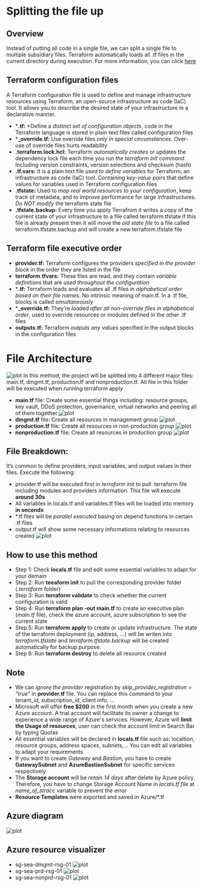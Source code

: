 # Splitting the file up
## Overview
Instead of putting all code in a single file, we can split a single file to multiple subsidiary files. Terraform automatically loads all .tf files in the current directory during execution. For more information, you can click [here](https://jhooq.com/terraform-split-main-tf/)

## Terraform configuration files
A Terraform configuration file is used to define and manage infrastructure resources using Terraform, an open-source infrastructure as code (IaC) tool. It allows you to describe the desired state of your infrastructure in a declarative manner.
- ***.tf:** *Define a distinct *set of configuration objects*, code in the Terraform language is stored in plain text files called configuration files
- ***_override.tf:** Use override files *only in special circumstances*. Over-use of override files hurts readability
- **.terraform.lock.hcl:** Terraform *automatically creates* or updates the dependency lock file each time you *run the terraform init command*. Including version constraints, version selections and checksum (hash)
- **.tf.vars:** It is a plain text file *used to define variables* for Terraform, an infrastructure as code (IaC) tool. Containing *key-value pairs* that define values for variables used in Terraform configuration files
- **.tfstate:** Used to *map real world resources to your configuration*, keep track of metadata, and to improve performance for large infrastructures. *Do NOT modify* the terraform state file 
- **.tfstate.backup:** Every time you apply Terrafrom it writes a copy of the current state of your infrastructure to a file called terraform.tfstate if this file is already present then it will move the *old state file* to a file called terraform.tfstate.backup and will create a new terraform.tfstate file

## Terraform file executive order
- **provider.tf:** Terraform configures the providers *specified in the provider block* in the order they are listed in the file
- **terraform.tfvars:** These files are read, and they contain *variable definitions* that are *used throughout the configuration*
- ***.tf:** Terraform loads and evaluates all .tf files in *alphabetical order based on their file names*. No intrinsic meaning of main.tf. In a .tf file, blocks is called *simultaneously*
- ***_override.tf:** They’re *loaded after all non-override files in alphabetical order*, used to override resources or modules defined in the other .tf files
- **outputs.tf:** Terraform *outputs any values* specified in the output blocks in the configuration files

# File Architecture
![plot](Landing%20Zone/Method%202%20Architecture%20v1.1.png)
In this method, the project will be splitted into 4 different major files: main.tf, dmgmt.tf, production.tf and nonproduction.tf. All file in this folder will be executed when running terraform apply
- **main.tf** file: Create some essential things including: resource groups, key vault, DDoS protection, governance, virtual networks and peering all of them together
![plot](Landing%20Zone/Method%202%20main%20v1.1.png)
- **dmgmt.tf** file: Create all resources in management group
![plot](Landing%20Zone/Method%202%20dmgmt%20v1.1.png)
- **production.tf** file: Create all resources in non-production group
![plot](Landing%20Zone/Method%202%20prd%20v1.1.png)
- **nonproduction.tf** file: Create all resources in production group
![plot](Landing%20Zone/Method%202%20nonprd%20v1.1.png)

## File Breakdown:
It’s common to define providers, input variables, and output values in their files. Execute the following:
- provider.tf will be executed first in *terraform init* to pull .terraform file including modules and providers information. This file will execute **around 30s**
- All variables in locals.tf and variables.tf files will be loaded into memory **in seconds**
- *.tf files will be *parallel executed* basing on depend functions in certain .tf files
- output.tf will show some necessary informations relating to resources created
![plot](Landing%20Zone/Method%202%20flow%20v1.1.png)

## How to use this method
- Step 1: Check **locals.tf** file and edit some essential variables to adapt for your demain
- Step 2: Run **teeaform init** to pull the corresponding provider folder (*.terraform* folder)
- Step 3: Run **terraform validate** to check whether the current configuration is valid
- Step 4: Run **terraform plan -out main.tf** to create an executive plan (*main.tf* file), check the azure account, azure subscription to see the current state
- Step 5: Run **terraform apply** to create or update infrastructure. The state of the terraform deployment (ip, address, ...) will be writen into *terraform.tfstate* and *terraform.tfstate.backup* will be created automatically for backup purpose. 
- Step 6: Run **terraform destroy** to delete all resource created

## Note
- We can *ignore the provider* registration by *skip_provider_registration = "true"* in **provider.tf** file. You can replace this command to your tenant_id, subscription_id, client info, ...
- Microsoft will offer **free $200** in the first month when you create a new Azure account. A trial account will facilitate its owner a change to experience a wide range of Azure's services. However, Azure will **limit the Usage of resources**, user can check the account limit in Search Bar by typing Quotas
- All essential variables will be declared in **locals.tf** file such as: localtion, resource groups, address spaces, subnets,... You can edit all variables to adapt your requirements
- If you want to create *Gateway* and *Bastion*, you have to create **GatewaySubnet** and **AzureBastionSubnet** for specific services respectively
- The **Storage account** will be *retain 14 days* after delete by Azure policy. Therefore, you have to change Storage Account Name in *locals.tf file* at *name_of_stracc* variable to prevent the error
- **Resource Templates** were exported and saved in Azure/*.tf

## Azure diagram
![plot](Azure/Diagram.png)

## Azure resource visualizer
- sg-sea-dmgmt-rsg-01
![plot](Azure/dmgmt/sg-sea-dmgmt-rsg-01.png)
- sg-sea-prd-rsg-01
![plot](Azure/prd/sg-sea-prd-rsg-01.png)
- sg-sea-nonprd-rsg-01
![plot](Azure/nonprd/sg-sea-nonprd-rsg-01.png)